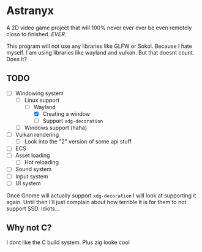 # Astranyx

A 2D video game project that will 100% never ever ever be even remotely closo
to finished. *EVER*.

This program will not use any libraries like GLFW or Sokol. Because I hate
myself. I am using libraries like wayland and vulkan. But that doesnt count.
Does it?

## TODO

- [ ] Windowing system
  - [ ] Linux support
    - [ ] Wayland
      - [X] Creating a window
      - [ ] Support `xdg-decoration`
  - [ ] Windows support (haha)
- [ ] Vulkan rendering
  - [ ] Look into the "2" version of some api stuff
- [ ] ECS
- [ ] Asset loading
  - [ ] Hot reloading
- [ ] Sound system
- [ ] Input system
- [ ] UI system

Once Gnome will actually support `xdg-decoration` I will look at supporting it
again. Until then I'll just complain about how terrible it is for them to not
support SSD. Idiots...

## Why not C?

I dont like the C build system. Plus zig looke cool
